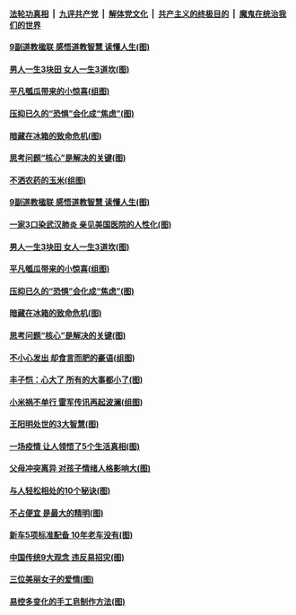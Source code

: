 ####  [法轮功真相](../../../../basic/blob/master/README.md?t=05191001) &nbsp;|&nbsp; [九评共产党](../../../../9ping.md/blob/master/README.md?t=05191001) &nbsp;|&nbsp; [解体党文化](../../../../jtdwh.md/blob/master/README.md?t=05191001)  &nbsp;|&nbsp; [共产主义的终极目的](../../../../gczydzjmd.md/blob/master/README.md?t=05191001) &nbsp;|&nbsp; [魔鬼在统治我们的世界](../../../../mgztzwmdsj.md/blob/master/README.md?t=05191001) 

#### [9副道教楹联 感悟道教智慧 读懂人生(图)](../pages/p8/890056.md?t=05191001) 

#### [男人一生3块田 女人一生3道坎(图)](../pages/p8/933609.md?t=05191001) 

#### [平凡瓠瓜带来的小惊喜(组图)](../pages/p8/933442.md?t=05191001) 

#### [压抑已久的“恐惧”会化成“焦虑”(图)](../pages/p8/933555.md?t=05191001) 

#### [暗藏在冰箱的致命危机(图)](../pages/p8/933482.md?t=05191001) 

#### [思考问题“核心”是解决的关键(图)](../pages/p8/933476.md?t=05191001) 

#### [不洒农药的玉米(组图)](../pages/p8/933519.md?t=05191001) 

#### [9副道教楹联 感悟道教智慧 读懂人生(图)](../pages/p8/890056.md?t=05191001) 

#### [一家3口染武汉肺炎 亲见美国医院的人性化(图)](../pages/p8/933074.md?t=05191001) 

#### [男人一生3块田 女人一生3道坎(图)](../pages/p8/933609.md?t=05191001) 

#### [平凡瓠瓜带来的小惊喜(组图)](../pages/p8/933442.md?t=05191001) 

#### [压抑已久的“恐惧”会化成“焦虑”(图)](../pages/p8/933555.md?t=05191001) 

#### [暗藏在冰箱的致命危机(图)](../pages/p8/933482.md?t=05191001) 

#### [思考问题“核心”是解决的关键(图)](../pages/p8/933476.md?t=05191001) 

#### [不小心发出 却食言而肥的豪语(组图)](../pages/p8/933474.md?t=05191001) 

#### [丰子恺：心大了 所有的大事都小了(图)](../pages/p8/932467.md?t=05191001) 

#### [小米祸不单行 雷军传讯再起波澜(组图)](../pages/p8/933435.md?t=05191001) 

#### [王阳明处世的3大智慧(图)](../pages/p8/933396.md?t=05191001) 

#### [一场疫情 让人领悟了5个生活真相(图)](../pages/p8/933089.md?t=05191001) 

#### [父母冲突离异 对孩子情绪人格影响大(图)](../pages/p8/933395.md?t=05191001) 

#### [与人轻松相处的10个秘诀(图)](../pages/p8/932796.md?t=05191001) 

#### [不占便宜 是最大的精明(图)](../pages/p8/933269.md?t=05191001) 

#### [新车5项标准配备 10年老车没有(图)](../pages/p8/933348.md?t=05191001) 

#### [中国传统9大观念 违反易招灾(图)](../pages/p8/933271.md?t=05191001) 

#### [三位美丽女子的爱情(图)](../pages/p8/933016.md?t=05191001) 

#### [易控多变化的手工皂制作方法(图)](../pages/p8/933238.md?t=05191001) 

